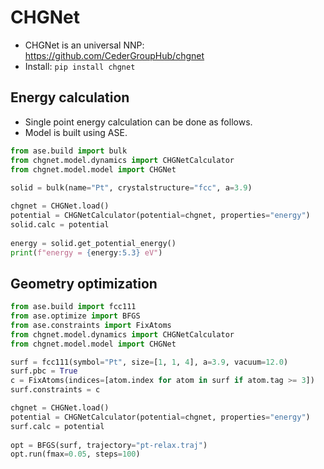 # CHGNet
* CHGNet is an universal NNP: https://github.com/CederGroupHub/chgnet
* Install: `pip install chgnet`

## Energy calculation
* Single point energy calculation can be done as follows.
* Model is built using ASE.

```python
from ase.build import bulk
from chgnet.model.dynamics import CHGNetCalculator
from chgnet.model.model import CHGNet
    
solid = bulk(name="Pt", crystalstructure="fcc", a=3.9)

chgnet = CHGNet.load()
potential = CHGNetCalculator(potential=chgnet, properties="energy")
solid.calc = potential
        
energy = solid.get_potential_energy()
print(f"energy = {energy:5.3} eV")
```

## Geometry optimization
```python
from ase.build import fcc111
from ase.optimize import BFGS
from ase.constraints import FixAtoms
from chgnet.model.dynamics import CHGNetCalculator
from chgnet.model.model import CHGNet

surf = fcc111(symbol="Pt", size=[1, 1, 4], a=3.9, vacuum=12.0)
surf.pbc = True
c = FixAtoms(indices=[atom.index for atom in surf if atom.tag >= 3])
surf.constraints = c

chgnet = CHGNet.load()
potential = CHGNetCalculator(potential=chgnet, properties="energy")
surf.calc = potential
        
opt = BFGS(surf, trajectory="pt-relax.traj")
opt.run(fmax=0.05, steps=100)
```